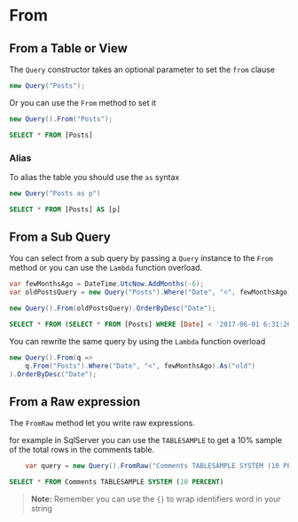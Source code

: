 # From

## From a Table or View
The `Query` constructor takes an optional parameter to set the `from` clause

```cs
new Query("Posts");
``` 

Or you can use the `From` method to set it

```cs
new Query().From("Posts");
```

```sql
SELECT * FROM [Posts]
```

### Alias
To alias the table you should use the `as` syntax

```cs
new Query("Posts as p")
```

```sql
SELECT * FROM [Posts] AS [p]
```

## From a Sub Query

You can select from a sub query by passing a `Query` instance to the `From` method or you can use the `Lambda` function overload.

```cs
var fewMonthsAgo = DateTime.UtcNow.AddMonths(-6);
var oldPostsQuery = new Query("Posts").Where("Date", "<", fewMonthsAgo).As("old");

new Query().From(oldPostsQuery).OrderByDesc("Date");
```


```sql
SELECT * FROM (SELECT * FROM [Posts] WHERE [Date] < '2017-06-01 6:31:26') AS [old] ORDER BY [Date] DESC
```

You can rewrite the same query by using the `Lambda` function overload

```cs
new Query().From(q => 
    q.From("Posts").Where("Date", "<", fewMonthsAgo).As("old")
).OrderByDesc("Date");
```


## From a Raw expression

The `FromRaw` method let you write raw expressions.

for example in SqlServer you can use the `TABLESAMPLE` to get a 10% sample of the total rows in the comments table.

```cs
    var query = new Query().FromRaw("Comments TABLESAMPLE SYSTEM (10 PERCENT)")
```

```sql
SELECT * FROM Comments TABLESAMPLE SYSTEM (10 PERCENT)
```

> **Note:** Remember you can use the `{}` to wrap identifiers word in your string